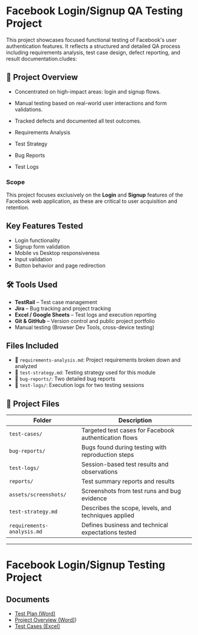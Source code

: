 # Facebook Login/Signup QA Testing Project

This project showcases focused functional testing of Facebook's user authentication features. It reflects a structured and detailed QA process including requirements analysis, test case design, defect reporting, and result documentation.cludes:

## 📌 Project Overview

- Concentrated on high-impact areas: login and signup flows.
- Manual testing based on real-world user interactions and form validations.
- Tracked defects and documented all test outcomes.

- Requirements Analysis
- Test Strategy
- Bug Reports
- Test Logs

### Scope

This project focuses exclusively on the **Login** and **Signup** features of the Facebook web application, as these are critical to user acquisition and retention.

## Key Features Tested

- Login functionality
- Signup form validation
- Mobile vs Desktop responsiveness
- Input validation
- Button behavior and page redirection

## 🛠 Tools Used

- **TestRail** – Test case management  
- **Jira** – Bug tracking and project tracking  
- **Excel / Google Sheets** – Test logs and execution reporting  
- **Git & GitHub** – Version control and public project portfolio
- Manual testing (Browser Dev Tools, cross-device testing)


## Files Included

- 📄 `requirements-analysis.md`: Project requirements broken down and analyzed
- 📄 `test-strategy.md`: Testing strategy used for this module
- 🐛 `bug-reports/`: Two detailed bug reports
- 🧪 `test-logs/`: Execution logs for two testing sessions


## 📂 Project Files

| Folder | Description |
|--------|-------------|
| `test-cases/` | Targeted test cases for Facebook authentication flows |
| `bug-reports/` | Bugs found during testing with reproduction steps |
| `test-logs/` | Session-based test results and observations |
| `reports/` | Test summary reports and results |
| `assets/screenshots/` | Screenshots from test runs and bug evidence |
| `test-strategy.md` | Describes the scope, levels, and techniques applied |
| `requirements-analysis.md` | Defines business and technical expectations tested |

---

#  Facebook Login/Signup Testing Project

## Documents

- [Test Plan (Word)](/test-plan/Facebook%20Login%20and%20Signup%20Test%20Plan.docx)
- [Project Overview (Word)](/project-overview/%20Facebook_Login:Signup%20Testing_Project.docx))
- [Test Cases (Excel)](/test-cases/Facebook_Testing_Document%20(1).xlsx)

